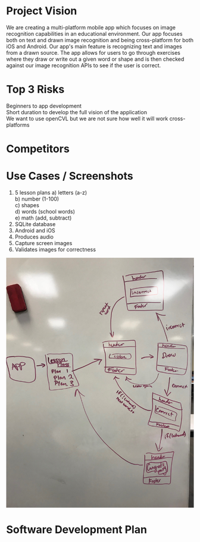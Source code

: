 # Project Vision

We are creating a multi-platform mobile app which focuses on image recognition capabilities in an educational environment. Our app focuses both on text and drawn image recognition and being cross-platform for both iOS and Android. Our app's main feature is recognizing text and images from a drawn source. The app allows for users to go through exercises where they draw or write out a given word or shape and is then checked against our image recognition APIs to see if the user is correct.

# Top 3 Risks
Beginners to app development  
Short duration to develop the full vision of the application  
We want to use openCVL but we are not sure how well it will work cross-platforms

# Competitors

# Use Cases / Screenshots
1) 5 lesson plans
	a) letters (a-z)  
	b) number (1-100)  
	c) shapes  
	d) words (school words)  
	e) math (add, subtract)  
2) SQLite database
3) Android and iOS
4) Produces audio
5) Capture screen images
6) Validates images for correctness

!['ui layout'](https://github.com/zacherygentry/CSE-3311/blob/master/Images/UI-layout.jpg?raw=true "State Transition Diagram and UI Layout")

# Software Development Plan


